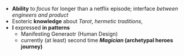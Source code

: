* **Ability** to *focus* for longer than a netflix episode; interface *between engineers and product*
* Esoteric **knowledge** about *Tarot*, *hermetic traditions*,   
* **I** expressed **in patterns** 
  * Manifesting Generaotr (Human Design)
  * currently (at least) second time **_Magician_ (archetypal heroes journey)**
